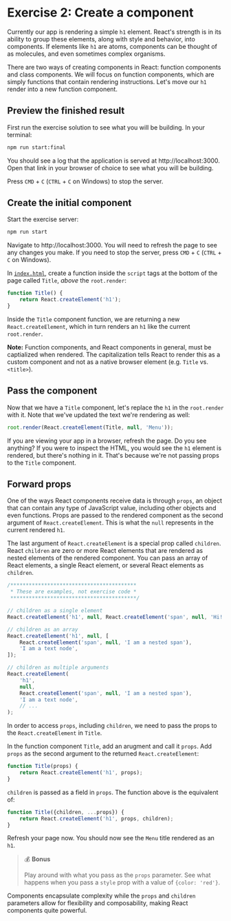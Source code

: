 # Exercise 2: Create a component

Currently our app is rendering a simple `h1` element. React's strength is in its ability to group these elements, along with style and behavior, into components. If elements like `h1` are atoms, components can be thought of as molecules, and even sometimes complex organisms.

There are two ways of creating components in React: function components and class components. We will focus on function components, which are simply functions that contain rendering instructions. Let's move our `h1` render into a new function component.

## Preview the finished result

First run the exercise solution to see what you will be building. In your terminal:

```bash
npm run start:final
```

You should see a log that the application is served at http://localhost:3000. Open that link in your browser of choice to see what you will be building.

Press `CMD` + `C` (`CTRL` + `C` on Windows) to stop the server.

## Create the initial component

Start the exercise server:

```bash
npm run start 
```

Navigate to http://localhost:3000. You will need to refresh the page to see any changes you make. If you need to stop the server, press `CMD` + `C` (`CTRL` + `C` on Windows).

In [`index.html`](./index.html), create a function inside the `script` tags at the bottom of the page called `Title`, _above_ the `root.render`:

```js
function Title() {
    return React.createElement('h1');
}
```

Inside the `Title` component function, we are returning a new `React.createElement`, which in turn renders an `h1` like the current `root.render`.

**Note:** Function components, and React components in general, must be captialized when rendered. The capitalization tells React to render this as a custom component and not as a native browser element (e.g. `Title` vs. `<title>`).

## Pass the component

Now that we have a `Title` component, let's replace the `h1` in the `root.render` with it. Note that we've updated the text we're rendering as well:

```js
root.render(React.createElement(Title, null, 'Menu'));
```

If you are viewing your app in a browser, refresh the page. Do you see anything? If you were to inspect the HTML, you would see the `h1` element is rendered, but there's nothing in it. That's because we're not passing props to the `Title` component.

## Forward props

One of the ways React components receive data is through `props`, an object that can contain any type of JavaScript value, including other objects and even functions. Props are passed to the rendered component as the second argument of `React.createElement`. This is what the `null` represents in the current rendered `h1`.

The last argument of `React.createElement` is a special prop called `children`. React `children` are zero or more React elements that are rendered as nested elements of the rendered component. You can pass an array of React elements, a single React element, or several React elements as `children`.

```js
/*****************************************
 * These are examples, not exercise code *
 *****************************************/

// children as a single element
React.createElement('h1', null, React.createElement('span', null, 'Hi!'));

// children as an array
React.createElement('h1', null, [
    React.createElement('span', null, 'I am a nested span'),
    'I am a text node',
]);

// children as multiple arguments
React.createElement(
    'h1',
    null,
    React.createElement('span', null, 'I am a nested span'),
    'I am a text node',
    // ...
);
```

In order to access `props`, including `children`, we need to pass the props to the `React.createElement` in `Title`.

In the function component `Title`, add an arugment and call it `props`. Add `props` as the second argument to the returned `React.createElement`:

```js
function Title(props) {
    return React.createElement('h1', props);
}
```

`children` is passed as a field in `props`. The function above is the equivalent of:

```js
function Title({children, ...props}) {
    return React.createElement('h1', props, children);
}
```

Refresh your page now. You should now see the `Menu` title rendered as an `h1`.

> 💰 **Bonus** 
> 
> Play around with what you pass as the `props` parameter. See what happens when you pass a `style` prop with a value of `{color: 'red'}`.

Components encapsulate complexity while the `props` and `children` parameters allow for flexibility and composability, making React components quite powerful.
